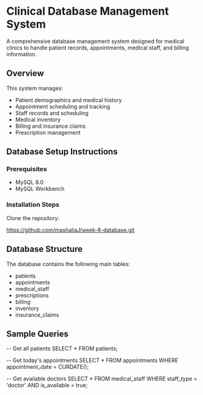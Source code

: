 
# Clinical Database Management System

A comprehensive database management system designed for medical clinics to handle patient records, appointments, medical staff, and billing information.

## Overview

This system manages:
- Patient demographics and medical history
- Appointment scheduling and tracking
- Staff records and scheduling
- Medical inventory
- Billing and insurance claims
- Prescription management

## Database Setup Instructions

### Prerequisites
- MySQL 8.0 
- MySQL Workbench 

### Installation Steps

 Clone the repository:

https://github.com/mashaliaJ/week-8-database.git

## Database Structure
The database contains the following main tables:

* patients
* appointments
* medical_staff
* prescriptions
* billing
* inventory
* insurance_claims

## Sample Queries
-- Get all patients
SELECT * FROM patients;

-- Get today's appointments
SELECT * FROM appointments 
WHERE appointment_date = CURDATE();

-- Get available doctors
SELECT * FROM medical_staff 
WHERE staff_type = 'doctor' 
AND is_available = true;
